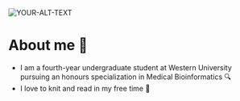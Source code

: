 <picture>
 <source media="(prefers-color-scheme: dark)" srcset="https://www.google.com/url?sa=i&url=https%3A%2F%2Fwww.etsy.com%2Fca%2Flisting%2F1090796504%2Fcustom-twitch-offline-banner-twitch&psig=AOvVaw32WSCygsw64WaNKtZ7TG9Z&ust=1726278182801000&source=images&cd=vfe&opi=89978449&ved=0CBQQjRxqFwoTCOjolcHlvogDFQAAAAAdAAAAABAE">
 <source media="(prefers-color-scheme: light)" srcset="https://www.google.com/url?sa=i&url=https%3A%2F%2Fnz.pinterest.com%2Fpin%2F83949980548679474%2F&psig=AOvVaw0sdOL20B_0zIA1t7HtutS-&ust=1726278085475000&source=images&cd=vfe&opi=89978449&ved=0CBQQjRxqFwoTCJCK3JLlvogDFQAAAAAdAAAAABAR">
 <img alt="YOUR-ALT-TEXT" src="https://www.google.com/url?sa=i&url=https%3A%2F%2Fnz.pinterest.com%2Fpin%2F83949980548679474%2F&psig=AOvVaw0sdOL20B_0zIA1t7HtutS-&ust=1726278085475000&source=images&cd=vfe&opi=89978449&ved=0CBQQjRxqFwoTCJCK3JLlvogDFQAAAAAdAAAAABAR">
</picture>

# About me 🐳

- I am a fourth-year undergraduate student at Western University pursuing an honours specialization in Medical Bioinformatics 🔍
- I love to knit and read in my free time 👵
